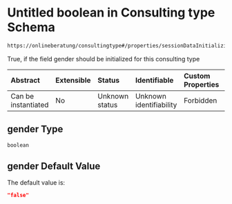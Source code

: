 # Untitled boolean in Consulting type Schema

```txt
https://onlineberatung/consultingtype#/properties/sessionDataInitializing/properties/gender
```

True, if the field gender should be initialized for this consulting type

| Abstract            | Extensible | Status         | Identifiable            | Custom Properties | Additional Properties | Access Restrictions | Defined In                                                           |
| :------------------ | :--------- | :------------- | :---------------------- | :---------------- | :-------------------- | :------------------ | :------------------------------------------------------------------- |
| Can be instantiated | No         | Unknown status | Unknown identifiability | Forbidden         | Allowed               | none                | [consulting-type.json*](consulting-type.json "open original schema") |

## gender Type

`boolean`

## gender Default Value

The default value is:

```json
"false"
```
